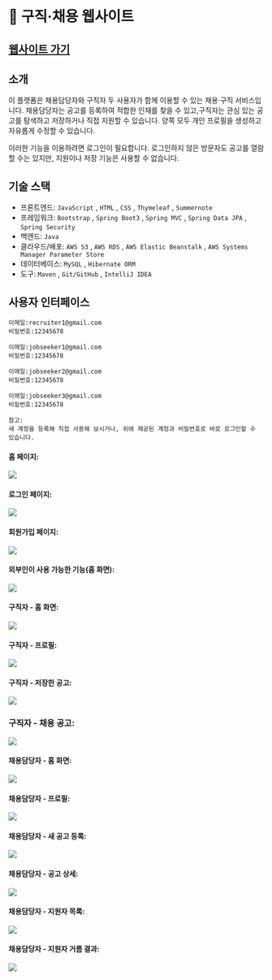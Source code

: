 👔 구직·채용 웹사이트
===

[웹사이트 가기](http://jackycoder.us-east-2.elasticbeanstalk.com/)
--

소개
---
이 플랫폼은 채용담당자와 구직자 두 사용자가 함께 이용할 수 있는 채용·구직 서비스입니다. 채용담당자는 공고를 등록하여 적합한 인재를 찾을 수 있고,구직자는 관심 있는 공고를 탐색하고 저장하거나 직접 지원할 수 있습니다. 양쪽 모두 개인 프로필을 생성하고 자유롭게 수정할 수 있습니다.

이러한 기능을 이용하려면 로그인이 필요합니다. 로그인하지 않은 방문자도 공고를 열람할 수는 있지만, 지원이나 저장 기능은 사용할 수 없습니다.


기술 스택
---
* 프론트엔드: `JavaScript` , `HTML` , `CSS` , `Thymeleaf` , `Summernote`
* 프레임워크: `Bootstrap` , `Spring Boot3` , `Spring MVC` , `Spring Data JPA` , `Spring Security`
* 백엔드: `Java`
* 클라우드/배포: `AWS S3` , `AWS RDS` , `AWS Elastic Beanstalk` , `AWS Systems Manager Parameter Store`
* 데이터베이스: `MySQL` , `Hibernate ORM`
* 도구: `Maven` , `Git/GitHub` , `IntelliJ IDEA`


사용자 인터페이스
---
    이매일:recruiter1@gmail.com
    비밀번호:12345678 

    이매일:jobseeker1@gmail.com
    비밀번호:12345678

    이매일:jobseeker2@gmail.com
    비밀번호:12345678

    이매일:jobseeker3@gmail.com
    비밀번호:12345678
    
    참고:
    새 계정을 등록해 직접 사용해 보시거나, 위에 제공된 계정과 비밀번호로 바로 로그인할 수 있습니다.
    
#### 홈 페이지:
![](photos/homepage.png)

#### 로그인 페이지:
![](photos/login.png)

#### 회원가입 페이지:
![](photos/register.png)

#### 외부인이 사용 가능한 기능(홈 화면):
![](photos/guest.png)

#### 구직자 - 홈 화면:
![](photos/jobseeker-homepage.png)

#### 구직자 - 프로필:
![](photos/jobseeker-profile.png)

#### 구직자 - 저장한 공고:
![](photos/jobseeker-save-jobs.png)

### 구직자 - 채용 공고:
![](photos/jobseeker-apply.png)

#### 채용담당자 - 홈 화면:
![](photos/recruiter-homepage.png)

#### 채용담당자 - 프로필:
![](photos/recruiter-profile.png)

#### 채용담당자 - 새 공고 등록:
![](photos/recruiter-post-new-job.png)

#### 채용담당자 - 공고 상세:
![](photos/recruiter-job-details.png)

#### 채용담당자 - 지원자 목록:
![](photos/recruiter-job-applicant-list.png)

#### 채용담당자 - 지원자 거름 결과:
![](photos/recruiter-filter-results.png)
